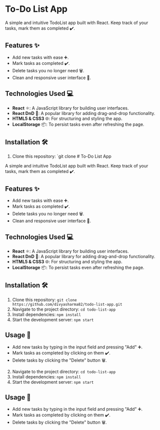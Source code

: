 # To-Do List App

A simple and intuitive TodoList app built with React. Keep track of your tasks, mark them as completed ✔️.

## Features ✨

- Add new tasks with ease ➕.
- Mark tasks as completed ✔️.
- Delete tasks you no longer need 🗑️.
- Clean and responsive user interface 🎨.

## Technologies Used 💻

- **React** ⚛️: A JavaScript library for building user interfaces.
- **React DnD** 🎯: A popular library for adding drag-and-drop functionality.
- **HTML5 & CSS3** 🌐: For structuring and styling the app.
- **LocalStorage** 📦: To persist tasks even after refreshing the page.

## Installation 🛠️

1. Clone this repository: `git clone # To-Do List App

A simple and intuitive TodoList app built with React. Keep track of your tasks, mark them as completed ✔️.

## Features ✨

- Add new tasks with ease ➕.
- Mark tasks as completed ✔️.
- Delete tasks you no longer need 🗑️.
- Clean and responsive user interface 🎨.

## Technologies Used 💻

- **React** ⚛️: A JavaScript library for building user interfaces.
- **React DnD** 🎯: A popular library for adding drag-and-drop functionality.
- **HTML5 & CSS3** 🌐: For structuring and styling the app.
- **LocalStorage** 📦: To persist tasks even after refreshing the page.

## Installation 🛠️

1. Clone this repository: `git clone https://github.com/divyasharma82/todo-list-app.git`
2. Navigate to the project directory: `cd todo-list-app`
3. Install dependencies: `npm install`
4. Start the development server: `npm start`

## Usage 🚀

- Add new tasks by typing in the input field and pressing "Add" ➕.
- Mark tasks as completed by clicking on them ✔️.
- Delete tasks by clicking the "Delete" button 🗑️.


2. Navigate to the project directory: `cd todo-list-app`
3. Install dependencies: `npm install`
4. Start the development server: `npm start`

## Usage 🚀

- Add new tasks by typing in the input field and pressing "Add" ➕.
- Mark tasks as completed by clicking on them ✔️.
- Delete tasks by clicking the "Delete" button 🗑️.

